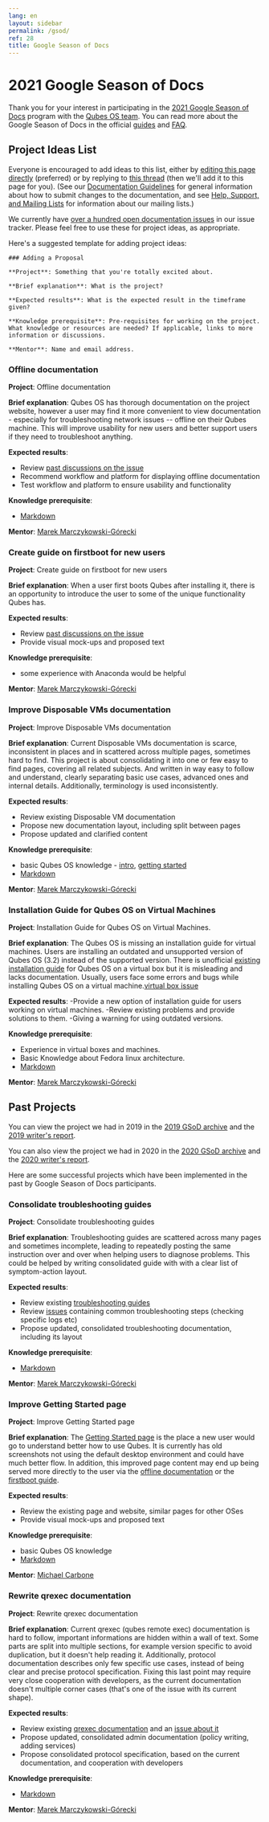 ```yaml
---
lang: en
layout: sidebar
permalink: /gsod/
ref: 28
title: Google Season of Docs
---
```


# 2021 Google Season of Docs

Thank you for your interest in participating in the [2021 Google Season of Docs][gsod] program with the [Qubes OS team][team]. You can read more about the Google Season of Docs in the official [guides][gsod-doc] and [FAQ][gsod-faq].

## Project Ideas List

Everyone is encouraged to add ideas to this list, either by [editing this page directly][gsod.md] (preferred) or by replying to [this thread][gsod-2020-thread] (then we'll add it to this page for you). (See our [Documentation Guidelines] for general information about how to submit changes to the documentation, and see [Help, Support, and Mailing Lists] for information about our mailing lists.)

We currently have [over a hundred open documentation issues][doc-issues] in our issue tracker. Please feel free to use these for project ideas, as appropriate.

Here's a suggested template for adding project ideas:

```
### Adding a Proposal

**Project**: Something that you're totally excited about.

**Brief explanation**: What is the project?

**Expected results**: What is the expected result in the timeframe given?

**Knowledge prerequisite**: Pre-requisites for working on the project. What knowledge or resources are needed? If applicable, links to more information or discussions.

**Mentor**: Name and email address.
```

### Offline documentation

**Project**: Offline documentation

**Brief explanation**: Qubes OS has thorough documentation on the project website, however a user may find it more convenient to view documentation - especially for troubleshooting network issues -- offline on their Qubes machine. This will improve usability for new users and better support users if they need to troubleshoot anything.

**Expected results**:

- Review [past discussions on the issue](https://github.com/QubesOS/qubes-issues/issues/1019)
- Recommend workflow and platform for displaying offline documentation
- Test workflow and platform to ensure usability and functionality

**Knowledge prerequisite**:

- [Markdown][markdown]

**Mentor**: [Marek Marczykowski-Górecki][team]

### Create guide on firstboot for new users

**Project**: Create guide on firstboot for new users

**Brief explanation**: When a user first boots Qubes after installing it, there is an opportunity to introduce the user to some of the unique functionality Qubes has.

**Expected results**:

- Review [past discussions on the issue](https://github.com/QubesOS/qubes-issues/issues/1774)
- Provide visual mock-ups and proposed text

**Knowledge prerequisite**:

- some experience with Anaconda would be helpful

**Mentor**: [Marek Marczykowski-Górecki][team]

### Improve Disposable VMs documentation

**Project**: Improve Disposable VMs documentation

**Brief explanation**: Current Disposable VMs documentation is scarce, inconsistent in places and in scattered across multiple pages, sometimes hard to find.
This project is about consolidating it into one or few easy to find pages, covering all related subjects.
And written in way easy to follow and understand, clearly separating basic use cases, advanced ones and internal details.
Additionally, terminology is used inconsistently.

**Expected results**:

- Review existing Disposable VM documentation
- Propose new documentation layout, including split between pages
- Propose updated and clarified content

**Knowledge prerequisite**:

- basic Qubes OS knowledge - [intro], [getting started]
- [Markdown][markdown]

**Mentor**: [Marek Marczykowski-Górecki][team]

### Installation Guide for Qubes OS on Virtual Machines

**Project**: Installation Guide for Qubes OS on Virtual Machines.

**Brief explanation**: The Qubes OS is missing an installation guide for virtual machines. Users are installing an outdated and unsupported version of Qubes OS (3.2) instead of the supported version. There is unofficial [existing installation guide] for Qubes OS on a virtual box but it is misleading and lacks documentation. Usually, users face some errors and bugs while installing Qubes OS on a virtual machine.[virtual box issue]

**Expected results**:
 -Provide a new option of installation guide for users working on virtual machines.
 -Review existing problems and provide solutions to them.
 -Giving a warning for using outdated versions.

**Knowledge prerequisite**:
 - Experience in virtual boxes and machines.
 - Basic Knowledge about Fedora linux architecture.
 - [Markdown][markdown]

**Mentor**: [Marek Marczykowski-Górecki][team]

## Past Projects

You can view the project we had in 2019 in the [2019 GSoD archive][2019-qubes-gsod] and the [2019 writer's report][2019-qubes-report].

You can also view the project we had in 2020 in the [2020 GSoD archive][2020-qubes-gsod] and the [2020 writer's report][2020-qubes-report].

Here are some successful projects which have been implemented in the past by Google Season of Docs participants.

### Consolidate troubleshooting guides

**Project**: Consolidate troubleshooting guides

**Brief explanation**: Troubleshooting guides are scattered across many pages and sometimes incomplete, leading to repeatedly posting the same instruction over and over when helping users to diagnose problems.
This could be helped by writing consolidated guide with with a clear list of symptom-action layout.

**Expected results**:

- Review existing [troubleshooting guides](/doc/#troubleshooting)
- Review [issues][doc-issues] containing common troubleshooting steps (checking specific logs etc)
- Propose updated, consolidated troubleshooting documentation, including its layout

**Knowledge prerequisite**:

- [Markdown][markdown]

**Mentor**: [Marek Marczykowski-Górecki][team]

### Improve Getting Started page

**Project**: Improve Getting Started page

**Brief explanation**: The [Getting Started page](https://www.qubes-os.org/getting-started/) is the place a new user would go to understand better how to use Qubes. It is currently has old screenshots not using the default desktop environment and could have much better flow. In addition, this improved page content may end up being served more directly to the user via the [offline documentation](#offline-documentation) or the [firstboot guide](#create-guide-on-firstboot-for-new-users).

**Expected results**:

 - Review the existing page and website, similar pages for other OSes
 - Provide visual mock-ups and proposed text

**Knowledge prerequisite**:

- basic Qubes OS knowledge
- [Markdown][markdown]

**Mentor**: [Michael Carbone][team]

### Rewrite qrexec documentation

**Project**: Rewrite qrexec documentation

**Brief explanation**: Current qrexec (qubes remote exec) documentation is hard to follow, important informations are hidden within a wall of text.
Some parts are split into multiple sections, for example version specific to avoid duplication, but it doesn't help reading it.
Additionally, protocol documentation describes only few specific use cases, instead of being clear and precise protocol specification.
Fixing this last point may require very close cooperation with developers, as the current documentation doesn't multiple corner cases (that's one of the issue with its current shape).

**Expected results**:

- Review existing [qrexec documentation](https://www.qubes-os.org/doc/qrexec3/) and an [issue about it](https://github.com/QubesOS/qubes-issues/issues/1392)
- Propose updated, consolidated admin documentation (policy writing, adding services)
- Propose consolidated protocol specification, based on the current documentation, and cooperation with developers

**Knowledge prerequisite**:

- [Markdown][markdown]

**Mentor**: [Marek Marczykowski-Górecki][team]


[gsod]: https://developers.google.com/season-of-docs/
[team]: /team/
[gsod-doc]: https://developers.google.com/season-of-docs/docs/
[gsod-faq]: https://developers.google.com/season-of-docs/docs/faq
[gsod.md]: https://github.com/QubesOS/qubes-doc/blob/master/developer/general/gsod.md
[gsod-2020-thread]: https://groups.google.com/d/msgid/qubes-project/aac9b148-4081-ebd8-cb9d-9a9191033484%40qubes-os.org
[Documentation Guidelines]: /doc/doc-guidelines/
[Help, Support, and Mailing Lists]: /support/
[intro]: /intro/
[getting started]: /getting-started/
[markdown]: https://daringfireball.net/projects/markdown/
[doc-issues]: https://github.com/QubesOS/qubes-issues/issues?q=is%3Aopen+is%3Aissue+label%3A%22C%3A+doc%22
[2019-qubes-gsod]:  https://developers.google.com/season-of-docs/docs/2019/participants/project-qubes
[2019-qubes-report]: https://refre.ch/report-qubesos/
[2020-qubes-gsod]: https://developers.google.com/season-of-docs/docs/2020/participants/project-qubesos-c1e0
[2020-qubes-report]: https://gist.github.com/PROTechThor/bfe9b8b28295d88c438b6f6c754ae733
[existing installation guide]: https://www.youtube.com/watch?v=mATI8Lht0Js
[virtual box issue]: https://www.virtualbox.org/ticket/16771
